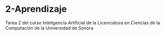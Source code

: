 # 2-Aprendizaje
Tarea 2 del curso Inteligencia Artificial de la Licenciatura en Ciencias de la Computación de la Universidad de Sonora
